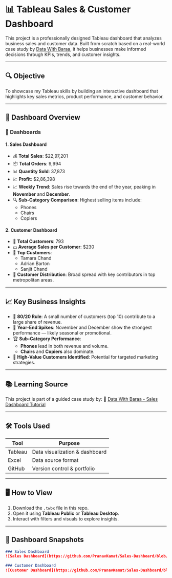 # 📊 Tableau Sales & Customer Dashboard

This project is a professionally designed Tableau dashboard that analyzes business sales and customer data. Built from scratch based on a real-world case study by [Data With Baraa](https://www.datawithbaraa.com/tableau/tableau-sales-project-thank-you/), it helps businesses make informed decisions through KPIs, trends, and customer insights.

---

## 🔍 Objective

To showcase my Tableau skills by building an interactive dashboard that highlights key sales metrics, product performance, and customer behavior.

---

## 📁 Dashboard Overview

### 🧩 Dashboards

#### 1. **Sales Dashboard**
   - 💰 **Total Sales**: $22,97,201
   - 📦 **Total Orders**: 9,994
   - 📊 **Quantity Sold**: 37,873
   - 💹 **Profit**: $2,86,398
   - 📈 **Weekly Trend**: Sales rise towards the end of the year, peaking in **November** and **December**.
   - 🔍 **Sub-Category Comparison**: Highest selling items include:
     - Phones
     - Chairs
     - Copiers

#### 2. **Customer Dashboard**
   - 👥 **Total Customers**: 793
   - 💵 **Average Sales per Customer**: $230
   - 🌟 **Top Customers**:
     - Tamara Chand
     - Adrian Barton
     - Sanjit Chand
   - 📍 **Customer Distribution**: Broad spread with key contributors in top metropolitan areas.

---

## 📈 Key Business Insights

- 📌 **80/20 Rule**: A small number of customers (top 10) contribute to a large share of revenue.
- 📅 **Year-End Spikes**: November and December show the strongest performance — likely seasonal or promotional.
- 🏆 **Sub-Category Performance**:
  - **Phones** lead in both revenue and volume.
  - **Chairs** and **Copiers** also dominate.
- 🧭 **High-Value Customers Identified**: Potential for targeted marketing strategies.

---

## 📚 Learning Source

This project is part of a guided case study by:
🎥 [Data With Baraa - Sales Dashboard Tutorial](https://www.youtube.com/watch?v=dahrmqT5GD4)

---

## 🛠️ Tools Used

| Tool     | Purpose                        |
|----------|--------------------------------|
| Tableau  | Data visualization & dashboard |
| Excel    | Data source format             |
| GitHub   | Version control & portfolio    |

---

## 🖥️ How to View

1. Download the `.twbx` file in this repo.
2. Open it using **Tableau Public** or **Tableau Desktop**.
3. Interact with filters and visuals to explore insights.

---

## 📸 Dashboard Snapshots


```markdown
### Sales Dashboard
![Sales Dashboard](https://github.com/PranavKamat/Sales-Dashboard/blob/main/Sales%20Dashboard.jpg?raw=true)

### Customer Dashboard
![Customer Dashboard](https://github.com/PranavKamat/Sales-Dashboard/blob/main/Customer%20Dashboard.jpg?raw=true)

